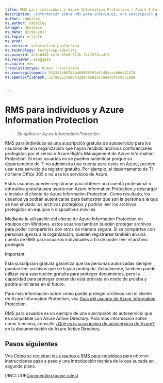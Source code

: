 ```yaml
---
title: RMS para individuos y Azure Information Protection | Azure Information Protection
description: "Información sobre RMS para individuos, una suscripción gratuita de autoservicio para los usuarios de una organización que hayan recibido archivos confidenciales protegidos por el servicio Azure Rights Management, pero que no pueden autenticarse porque su departamento de TI no administra una cuenta para ellos en Azure."
author: cabailey
ms.author: cabailey
manager: mbaldwin
ms.date: 02/08/2017
ms.topic: article
ms.prod: 
ms.service: information-protection
ms.technology: techgroup-identity
ms.assetid: 2efcb440-fefd-45e9-872b-f471573aadf2
ms.reviewer: esaggese
ms.suite: ems
translationtype: Human Translation
ms.sourcegitcommit: 9453354687b4b469989f0fe33d4abce0bde21570
ms.openlocfilehash: 327e68131c8d432887a682c83a6e30f6c83c1a8e


---
```


# <a name="rms-for-individuals-and-azure-information-protection"></a>RMS para individuos y Azure Information Protection

>*Se aplica a: Azure Information Protection*

RMS para individuos es una suscripción gratuita de autoservicio para los usuarios de una organización que hayan recibido archivos confidenciales protegidos por el servicio Azure Rights Management de Azure Information Protection. Si esos usuarios no se pueden autenticar porque su departamento de TI no administra una cuenta para estos en Azure, pueden usar este servicio de registro gratuito. Por ejemplo, el departamento de TI no tiene Office 365 o no usa los servicios de Azure.

Estos usuarios pueden registrarse para obtener una cuenta profesional o educativa gratuita para usarla con Azure Information Protection y descargar e instalar el cliente de Azure Information Protection. Como resultado, los usuarios ya podrán autenticarse para demostrar que son la persona a la que se han enviado los archivos protegidos y podrán leer los archivos protegidos en equipos o dispositivos móviles.

Mediante la utilización del cliente de Azure Information Protection en equipos con Windows, estos usuarios también pueden proteger archivos para poder compartirlos con otros de manera segura. Si se comparten con personas ajenas a la organización, pueden registrarse también en una cuenta de RMS para usuarios individuales a fin de poder leer el archivo protegido.

> [!IMPORTANT]
> Esta suscripción gratuita garantiza que las personas autorizadas siempre puedan leer archivos que se hayan protegido. Actualmente, también puede utilizar esta suscripción gratuita para proteger documentos, pero la capacidad para proteger contenido está prevista en modo de prueba y podría eliminarse en el futuro. 

Para más información sobre cómo puede proteger archivos con el cliente de Azure Information Protection, vea [Guía del usuario de Azure Information Protection](../rms-client/client-user-guide.md).

RMS para usuarios es un ejemplo de una suscripción de autoservicio que es compatible con Azure Active Directory. Para más información sobre cómo funciona, consulte [¿Qué es la suscripción de autoservicio de Azure?](/active-directory/active-directory-self-service-signup) en la documentación de Azure Active Directory. 

## <a name="next-steps"></a>Pasos siguientes
Vea [Cómo se registran los usuarios a RMS para individuos](rms-for-individuals-user-sign-up.md) para obtener instrucciones paso a paso y una introducción técnica de lo que sucede en segundo plano. 

[!INCLUDE[Commenting house rules](../includes/houserules.md)]



<!--HONumber=Feb17_HO2-->


